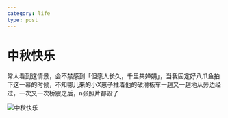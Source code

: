 ```yaml
---
category: life
type: post
---
```

# 中秋快乐

常人看到这情景，会不禁感到「但愿人长久，千里共婵娟」，当我固定好八爪鱼拍下这一幕的时候，不知哪儿来的小X崽子推着他的破滑板车一趟又一趟地从旁边经过，一次又一次桥震之后，n张照片都毁了

![中秋快乐](http://ww1.sinaimg.cn/large/89d0a2e1ly1fk9ri8jtdvj23vc2kwb2f.jpg)